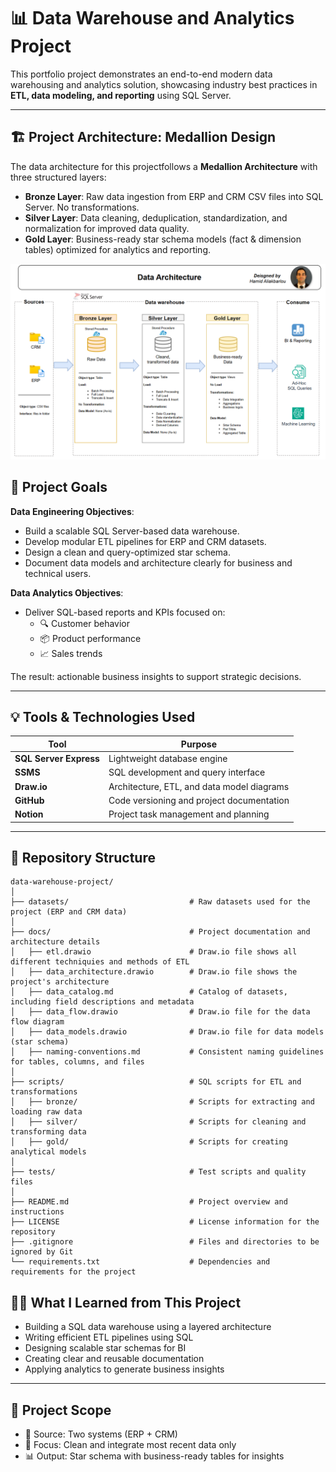 # 📊 Data Warehouse and Analytics Project

This portfolio project demonstrates an end-to-end modern data warehousing and analytics solution, showcasing industry best practices in **ETL, data modeling, and reporting** using SQL Server.

---

## 🏗️ Project Architecture: Medallion Design

The data architecture for this projectfollows a **Medallion Architecture** with three structured layers:

- **Bronze Layer**: Raw data ingestion from ERP and CRM CSV files into SQL Server. No transformations.
- **Silver Layer**: Data cleaning, deduplication, standardization, and normalization for improved data quality.
- **Gold Layer**: Business-ready star schema models (fact & dimension tables) optimized for analytics and reporting.
  
![Data Architecture](docs/Data_Architecture_Diagram.PNG)


## 📌 Project Goals

**Data Engineering Objectives**:
- Build a scalable SQL Server-based data warehouse.
- Develop modular ETL pipelines for ERP and CRM datasets.
- Design a clean and query-optimized star schema.
- Document data models and architecture clearly for business and technical users.

**Data Analytics Objectives**:
- Deliver SQL-based reports and KPIs focused on:
  - 🔍 Customer behavior
  - 📦 Product performance
  - 📈 Sales trends

The result: actionable business insights to support strategic decisions.

---

## 💡 Tools & Technologies Used

| Tool                  | Purpose                                     |
|-----------------------|---------------------------------------------|
| **SQL Server Express**| Lightweight database engine                 |
| **SSMS**              | SQL development and query interface         |
| **Draw.io**           | Architecture, ETL, and data model diagrams |
| **GitHub**            | Code versioning and project documentation   |
| **Notion**            | Project task management and planning        |

---


## 📂 Repository Structure

```
data-warehouse-project/
│
├── datasets/                           # Raw datasets used for the project (ERP and CRM data)
│
├── docs/                               # Project documentation and architecture details
│   ├── etl.drawio                      # Draw.io file shows all different techniquies and methods of ETL
│   ├── data_architecture.drawio        # Draw.io file shows the project's architecture
│   ├── data_catalog.md                 # Catalog of datasets, including field descriptions and metadata
│   ├── data_flow.drawio                # Draw.io file for the data flow diagram
│   ├── data_models.drawio              # Draw.io file for data models (star schema)
│   ├── naming-conventions.md           # Consistent naming guidelines for tables, columns, and files
│
├── scripts/                            # SQL scripts for ETL and transformations
│   ├── bronze/                         # Scripts for extracting and loading raw data
│   ├── silver/                         # Scripts for cleaning and transforming data
│   ├── gold/                           # Scripts for creating analytical models
│
├── tests/                              # Test scripts and quality files
│
├── README.md                           # Project overview and instructions
├── LICENSE                             # License information for the repository
├── .gitignore                          # Files and directories to be ignored by Git
└── requirements.txt                    # Dependencies and requirements for the project
```



## 👨‍💻 What I Learned from This Project

- Building a SQL data warehouse using a layered architecture
- Writing efficient ETL pipelines using SQL
- Designing scalable star schemas for BI
- Creating clear and reusable documentation
- Applying analytics to generate business insights

---

## 📎 Project Scope

- 📁 Source: Two systems (ERP + CRM)
- 🧹 Focus: Clean and integrate most recent data only
- 📊 Output: Star schema with business-ready tables for insights


